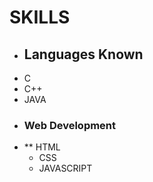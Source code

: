 # SKILLS
* ## Languages Known
* C
* C++
* JAVA
* ### Web Development
* ** HTML
  * CSS
  * JAVASCRIPT
